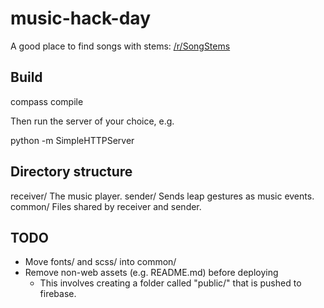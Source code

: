 music-hack-day
==============

A good place to find songs with stems:
    [/r/SongStems](http://www.reddit.com/r/SongStems/search?q=-request&sort=top&restrict_sr=on&t=all)

Build
-----

compass compile

Then run the server of your choice, e.g.

python -m SimpleHTTPServer


Directory structure
-------------------

receiver/
    The music player.
sender/
    Sends leap gestures as music events.
common/
    Files shared by receiver and sender.

TODO
----

* Move fonts/ and scss/ into common/
* Remove non-web assets (e.g. README.md) before deploying
    * This involves creating a folder called "public/" that is pushed to firebase.
